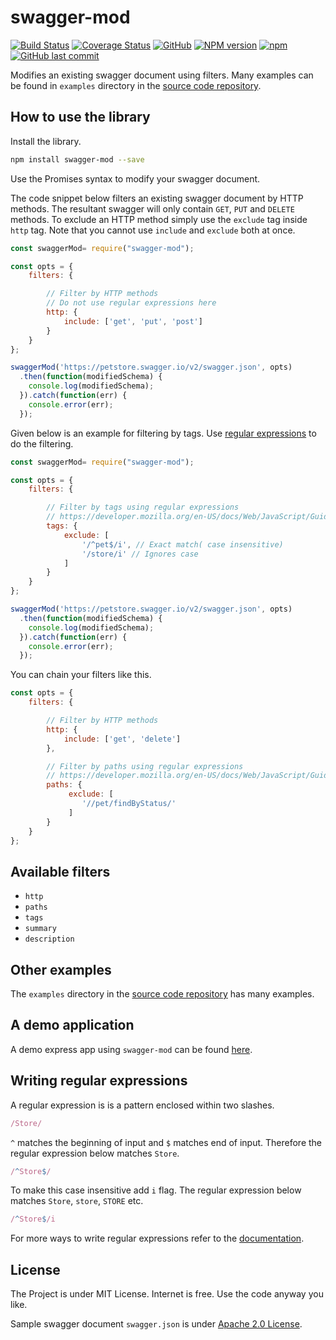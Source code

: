 # swagger-mod

[![Build Status](https://travis-ci.org/pwelagedara/swagger-mod.svg?branch=master)](https://travis-ci.org/pwelagedara/swagger-mod)
[![Coverage Status](https://coveralls.io/repos/github/pwelagedara/swagger-mod/badge.svg?branch=master)](https://coveralls.io/github/pwelagedara/swagger-mod?branch=master)
[![GitHub](https://img.shields.io/github/license/mashape/apistatus.svg)](https://opensource.org/licenses/MIT)
[![NPM version](https://img.shields.io/npm/v/swagger-mod.svg)](https://www.npmjs.com/package/swagger-mod)
[![npm](https://img.shields.io/npm/dw/swagger-mod.svg)](https://www.npmjs.com/package/swagger-mod)
[![GitHub last commit](https://img.shields.io/github/last-commit/pwelagedara/swagger-mod.svg)](https://github.com/pwelagedara/swagger-mod)

Modifies an existing swagger document using filters. Many examples can be found in `examples` directory in the [source code repository][source]. 

## How to use the library
Install the library.

```bash
npm install swagger-mod --save
```

Use the Promises syntax to modify your swagger document. 

The code snippet below filters an existing swagger document by HTTP methods. The resultant swagger will only contain `GET`, `PUT` and `DELETE` methods. To exclude an HTTP method simply use the `exclude` tag inside `http` tag. Note that you cannot use `include` and `exclude` both at once. 

```js
const swaggerMod= require("swagger-mod");

const opts = {
    filters: {

        // Filter by HTTP methods
        // Do not use regular expressions here
        http: {
            include: ['get', 'put', 'post']
        }
    }
};

swaggerMod('https://petstore.swagger.io/v2/swagger.json', opts)
  .then(function(modifiedSchema) {
    console.log(modifiedSchema); 
  }).catch(function(err) {
    console.error(err);
  });
```

Given below is an example for filtering by tags. Use [regular expressions][regex] to do the filtering.

```js
const swaggerMod= require("swagger-mod");

const opts = {
    filters: {

        // Filter by tags using regular expressions
        // https://developer.mozilla.org/en-US/docs/Web/JavaScript/Guide/Regular_Expressions
        tags: {
            exclude: [
                '/^pet$/i', // Exact match( case insensitive)
                '/store/i' // Ignores case
            ]
        }
    }
};

swaggerMod('https://petstore.swagger.io/v2/swagger.json', opts)
  .then(function(modifiedSchema) {
    console.log(modifiedSchema);     
  }).catch(function(err) {
    console.error(err);
  });
```

You can chain your filters like this.

```js
const opts = {
    filters: {

        // Filter by HTTP methods
        http: {
            include: ['get', 'delete']
        },

        // Filter by paths using regular expressions
        // https://developer.mozilla.org/en-US/docs/Web/JavaScript/Guide/Regular_Expressions
        paths: {
             exclude: [
                '//pet/findByStatus/'
             ]
        }
    }
};
```

## Available filters

- `http`
- `paths`
- `tags`
- `summary`
- `description`

## Other examples

The `examples` directory in the [source code repository][source] has many examples.

## A demo application 

A demo express app using `swagger-mod` can be found [here][demo].

## Writing regular expressions

A regular expression is is a pattern enclosed within two slashes. 

```js
/Store/
```
`^` matches the beginning of input and `$` matches end of input. Therefore the regular expression below matches `Store`.

```js
/^Store$/
```
To make this case insensitive add `i` flag. The regular expression below matches `Store`, `store`, `STORE` etc.

```js
/^Store$/i
```

For more ways to write regular expressions refer to the [documentation][regex].

## License 

The Project is under MIT License. Internet is free. Use the code anyway you like. 

Sample swagger document `swagger.json` is under [Apache 2.0 License][apache2].

[source]: https://github.com/pwelagedara/swagger-mod
[regex]: https://developer.mozilla.org/en-US/docs/Web/JavaScript/Guide/Regular_Expressions
[demo]: https://github.com/pwelagedara/swagger-mod-demo
[apache2]: http://www.apache.org/licenses/LICENSE-2.0.html